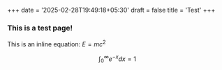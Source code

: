 +++
date = '2025-02-28T19:49:18+05:30'
draft = false
title = 'Test'
+++


### This is a test page!

This is an inline equation: $E = mc^2$

$$ 
\int_0^\infty e^{-x} dx = 1 
$$
